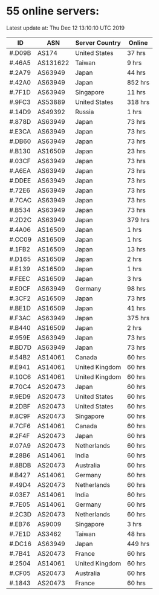 # 55 online servers:

Latest update at: Thu Dec 12 13:10:10 UTC 2019

| ID | ASN | Server Country | Online |
| -- | --- | -------------- | ------ |
| #.D09B | AS174 | United States | 37 hrs |
| #.46A5 | AS131622 | Taiwan | 9 hrs |
| #.2A79 | AS63949 | Japan | 44 hrs |
| #.42A0 | AS63949 | Japan | 852 hrs |
| #.7F1D | AS63949 | Singapore | 11 hrs |
| #.9FC3 | AS53889 | United States | 318 hrs |
| #.14D9 | AS49392 | Russia | 1 hrs |
| #.878D | AS63949 | Japan | 73 hrs |
| #.E3CA | AS63949 | Japan | 73 hrs |
| #.DB60 | AS63949 | Japan | 73 hrs |
| #.B130 | AS16509 | Japan | 23 hrs |
| #.03CF | AS63949 | Japan | 73 hrs |
| #.A6EA | AS63949 | Japan | 73 hrs |
| #.DDEE | AS63949 | Japan | 73 hrs |
| #.72E6 | AS63949 | Japan | 73 hrs |
| #.7CAC | AS63949 | Japan | 73 hrs |
| #.B534 | AS63949 | Japan | 73 hrs |
| #.2D2C | AS63949 | Japan | 379 hrs |
| #.4A06 | AS16509 | Japan | 1 hrs |
| #.CC09 | AS16509 | Japan | 1 hrs |
| #.1FB2 | AS16509 | Japan | 13 hrs |
| #.D165 | AS16509 | Japan | 2 hrs |
| #.E139 | AS16509 | Japan | 1 hrs |
| #.FEEC | AS16509 | Japan | 3 hrs |
| #.E0CF | AS63949 | Germany | 98 hrs |
| #.3CF2 | AS16509 | Japan | 73 hrs |
| #.BE1D | AS16509 | Japan | 41 hrs |
| #.F3AC | AS63949 | Japan | 375 hrs |
| #.B440 | AS16509 | Japan | 2 hrs |
| #.959E | AS63949 | Japan | 73 hrs |
| #.BD7D | AS63949 | Japan | 73 hrs |
| #.54B2 | AS14061 | Canada | 60 hrs |
| #.E941 | AS14061 | United Kingdom | 60 hrs |
| #.10C6 | AS14061 | United Kingdom | 60 hrs |
| #.70C4 | AS20473 | Japan | 60 hrs |
| #.9ED9 | AS20473 | United States | 60 hrs |
| #.2DBF | AS20473 | United States | 60 hrs |
| #.8C9F | AS20473 | Singapore | 60 hrs |
| #.7CF6 | AS14061 | Canada | 60 hrs |
| #.2F4F | AS20473 | Japan | 60 hrs |
| #.07A9 | AS20473 | Netherlands | 60 hrs |
| #.28B6 | AS14061 | India | 60 hrs |
| #.8BDB | AS20473 | Australia | 60 hrs |
| #.B427 | AS14061 | Germany | 60 hrs |
| #.49D4 | AS20473 | Netherlands | 60 hrs |
| #.03E7 | AS14061 | India | 60 hrs |
| #.7E05 | AS14061 | Germany | 60 hrs |
| #.2C3D | AS20473 | Netherlands | 60 hrs |
| #.EB76 | AS9009 | Singapore | 3 hrs |
| #.7E1D | AS3462 | Taiwan | 48 hrs |
| #.DC16 | AS63949 | Japan | 449 hrs |
| #.7B41 | AS20473 | France | 60 hrs |
| #.2504 | AS14061 | United Kingdom | 60 hrs |
| #.CF05 | AS20473 | Australia | 60 hrs |
| #.1843 | AS20473 | France | 60 hrs |

